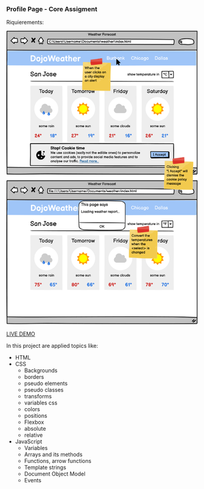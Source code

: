 ### Profile Page - Core Assigment

Riquierements:

![](https://github.com/Dcruzjs/dojoWeather-Practice/blob/master/assets/dojoweather-mockup.png)

[LIVE DEMO](https://dcruzjs.github.io/dojoWeather-Practice/ "DEMO")

In this project are applied topics like:

- HTML
- CSS
  - Backgrounds
  - borders
  - pseudo elements
  - pseudo classes
  - transforms
  - variables css
  - colors
  - positions
  - Flexbox
  - absolute
  - relative
- JavaScript
  - Variables
  - Arrays and its methods
  - Functions, arrow functions
  - Template strings
  - Document Object Model
  - Events
